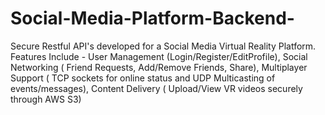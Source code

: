 # Social-Media-Platform-Backend-
Secure Restful API's developed for a Social Media Virtual Reality Platform. Features Include - User Management (Login/Register/EditProfile), Social Networking ( Friend Requests, Add/Remove Friends, Share), Multiplayer Support ( TCP sockets for online status and UDP Multicasting of events/messages), Content Delivery ( Upload/View VR videos securely through AWS S3)
